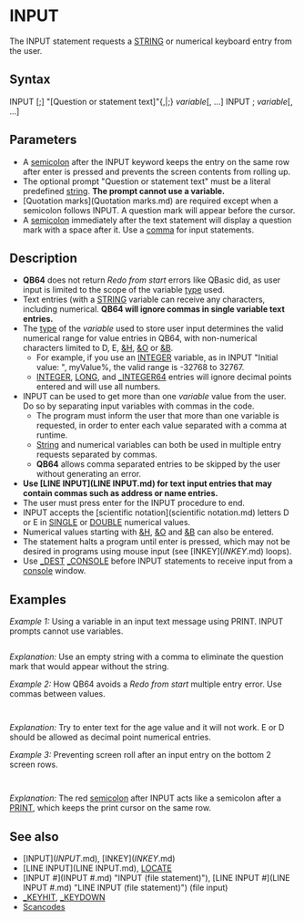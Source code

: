 # INPUT

The INPUT statement requests a [STRING](STRING.md) or numerical keyboard entry from the user.

  

## Syntax

INPUT [;] "[Question or statement text]"{,|;} *variable*[, ...]
INPUT ; *variable*[, ...]
  

## Parameters

* A [semicolon](semicolon.md) after the INPUT keyword keeps the entry on the same row after enter is pressed and prevents the screen contents from rolling up.
* The optional prompt "Question or statement text" must be a literal predefined [string](string.md). **The prompt cannot use a variable.**
* [Quotation marks](Quotation marks.md) are required except when a semicolon follows INPUT. A question mark will appear before the cursor.
* A [semicolon](semicolon.md) immediately after the text statement will display a question mark with a space after it. Use a [comma](comma.md) for input statements.

  

## Description

* **QB64** does not return *Redo from start* errors like QBasic did, as user input is limited to the scope of the variable [type](type.md) used.
* Text entries (with a [STRING](STRING.md) variable can receive any characters, including numerical. **QB64 will ignore commas in single variable text entries.**
* The [type](type.md) of the *variable* used to store user input determines the valid numerical range for value entries in QB64, with non-numerical characters limited to D, E, [&H](&H.md), [&O](&O.md) or [&B](&B.md).
	+ For example, if you use an [INTEGER](INTEGER.md) variable, as in INPUT "Initial value: ", myValue%, the valid range is -32768 to 32767.
	+ [INTEGER](INTEGER.md), [LONG](LONG.md), and [_INTEGER64](_INTEGER64.md) entries will ignore decimal points entered and will use all numbers.
* INPUT can be used to get more than one *variable* value from the user. Do so by separating input variables with commas in the code.
	+ The program must inform the user that more than one variable is requested, in order to enter each value separated with a comma at runtime.
	+ [String](String.md) and numerical variables can both be used in multiple entry requests separated by commas.
	+ **QB64** allows comma separated entries to be skipped by the user without generating an error.
* **Use [LINE INPUT](LINE INPUT.md) for text input entries that may contain commas such as address or name entries.**
* The user must press enter for the INPUT procedure to end.
* INPUT accepts the [scientific notation](scientific notation.md) letters D or E in [SINGLE](SINGLE.md) or [DOUBLE](DOUBLE.md) numerical values.
* Numerical values starting with [&H](&H.md), [&O](&O.md) and [&B](&B.md) can also be entered.
* The statement halts a program until enter is pressed, which may not be desired in programs using mouse input (see [INKEY$](INKEY$.md) loops).
* Use [_DEST](_DEST.md) [_CONSOLE](_CONSOLE.md) before INPUT statements to receive input from a [console](console.md) window.

  

## Examples

*Example 1:* Using a variable in an input text message using PRINT. INPUT prompts cannot use variables.

``` INPUT "Enter your name: ", name$ [PRINT](PRINT.md) name$ + " please enter your age: ";: INPUT "", age% 'empty string with comma [PRINT](PRINT.md) name$ + " how much do you weigh"; : INPUT weight%   'no text adds ?  
```

*Explanation:* Use an empty string with a comma to eliminate the question mark that would appear without the string.
  

*Example 2:* How QB64 avoids a *Redo from start* multiple entry error. Use commas between values.

``` [DO](DO.md)   INPUT "What is your name, age, and sex(M/F)"; name$, age%, sex$ [LOOP](LOOP.md) [UNTIL](UNTIL.md) age%        'loop until age is not 0 [IF](IF.md) age% >= 21 [THEN](THEN.md) [PRINT](PRINT.md) "You can drink beer!" [ELSE](ELSE.md) [PRINT](PRINT.md) "You cannot drink beer yet!" [END](END.md)  
```

``` What is your name, age, and sex(M/F)? Tom,24,M You can drink beer!  
```

*Explanation:* Try to enter text for the age value and it will not work. E or D should be allowed as decimal point numerical entries.
  

*Example 3:* Preventing screen roll after an input entry on the bottom 2 screen rows.

``` [SCREEN](SCREEN.md) 12  [COLOR](COLOR.md) 14: [LOCATE](LOCATE.md) 29, 2 '          place cursor at beginning of prompt line [PRINT](PRINT.md) "Enter a name to search for... "; 'print prompt on screen with input to follow [COLOR](COLOR.md) 15: INPUT ; "", name$ '       get search name from user [LOCATE](LOCATE.md) 29, 2: [PRINT](PRINT.md) [SPC](SPC.md)(78); '       erase previous prompt n$ = [UCASE$](UCASE$.md)(name$) '                 convert search name to upper case [COLOR](COLOR.md) 14'                        change foreground color to yellow [LOCATE](LOCATE.md) 29, 2: [PRINT](PRINT.md) "Searching..."; 'print message [SLEEP](SLEEP.md)  
```

``` Enter a name to search for... █  
```

*Explanation:* The red [semicolon](semicolon.md) after INPUT acts like a semicolon after a [PRINT](PRINT.md), which keeps the print cursor on the same row.
  

## See also

* [INPUT$](INPUT$.md), [INKEY$](INKEY$.md)
* [LINE INPUT](LINE INPUT.md), [LOCATE](LOCATE.md)
* [INPUT #](INPUT #.md) "INPUT (file statement)"), [LINE INPUT #](LINE INPUT #.md) "LINE INPUT (file statement)") (file input)
* [_KEYHIT](_KEYHIT.md), [_KEYDOWN](_KEYDOWN.md)
* [Scancodes](Scancodes.md)

  
